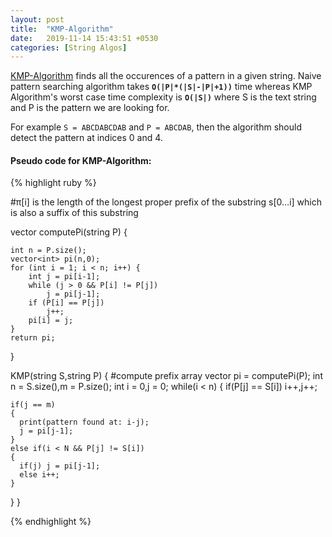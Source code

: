 ```yaml
---
layout: post
title:  "KMP-Algorithm"
date:   2019-11-14 15:43:51 +0530
categories: [String Algos]
---
```


[KMP-Algorithm][KMP] finds all the occurences of a pattern in a given string. Naive pattern searching algorithm takes **`O(|P|*(|S|-|P|+1))`** time whereas KMP Algorithm's worst case time complexity is **`O(|S|)`** where S is the text string and P is the pattern we are looking for.

For example `S = ABCDABCDAB` and `P = ABCDAB`, then the algorithm should detect the pattern at indices 0 and 4.



#### Pseudo code for KMP-Algorithm:

{% highlight ruby %}

#π[i] is the length of the longest proper prefix of the substring s[0…i] which is also a suffix of this substring

vector<int> computePi(string P) {
 
    int n = P.size();
    vector<int> pi(n,0);
    for (int i = 1; i < n; i++) {
        int j = pi[i-1];
        while (j > 0 && P[i] != P[j])
            j = pi[j-1];
        if (P[i] == P[j])
            j++;
        pi[i] = j;
    }
    return pi;
}

KMP(string S,string P)
{
  #compute prefix array
  vector<int> pi = computePi(P);
  int n = S.size(),m = P.size();
  int i = 0,j = 0;
  while(i < n)
  {
	if(P[j] == S[i])
	i++,j++;

	if(j == m)
	{
	  print(pattern found at: i-j);
	  j = pi[j-1];
	}
	else if(i < N && P[j] != S[i])
	{
	  if(j) j = pi[j-1];
	  else i++;
	}
  }
}

{% endhighlight %}

[KMP]: https://en.wikipedia.org/wiki/Knuth%E2%80%93Morris%E2%80%93Pratt_algorithm
 
